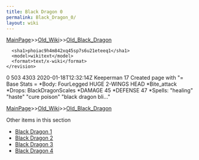 ```yaml
---
title: Black Dragon 0
permalink: Black_Dragon_0/
layout: wiki
---
```


[MainPage](/keeperrl_wiki/ "wikilink")>>[Old_Wiki](/keeperrl_wiki/Old_Wiki "wikilink")>>[Old_Black_Dragon](/keeperrl_wiki/Old_Black_Dragon "wikilink")

      <sha1>phoiac9h4m842xq45sp7s6u21eteeq1</sha1>
      <model>wikitext</model>
      <format>text/x-wiki</format>
    </revision>
  </page>
  <page>
    <title>Black Dragon</title>
    <ns>0</ns>
    <id>503</id>
    <revision>
      <id>4303</id>
      <timestamp>2020-01-18T12:32:14Z</timestamp>
      <contributor>
        <username>Keeperman</username>
        <id>17</id>
      </contributor>
      <comment>Created page with &quot;= Base Stats = *Body: FourLegged HUGE 2-WINGS HEAD *Bite_attack *Drops: BlackDragonScales  *DAMAGE 45 *DEFENSE 47   *Spells:  &quot;healing&quot; &quot;haste&quot; &quot;cure poison&quot; &quot;black dragon bli...&quot;</comment>
      

[MainPage](/keeperrl_wiki/ "wikilink")>>[Old_Wiki](/keeperrl_wiki/Old_Wiki "wikilink")>>[Old_Black_Dragon](/keeperrl_wiki/Old_Black_Dragon "wikilink")

Other items in this section
-    [Black Dragon 1](/keeperrl_wiki/Black_Dragon_1 "wikilink")
-    [Black Dragon 2](/keeperrl_wiki/Black_Dragon_2 "wikilink")
-    [Black Dragon 3](/keeperrl_wiki/Black_Dragon_3 "wikilink")
-    [Black Dragon 4](/keeperrl_wiki/Black_Dragon_4 "wikilink")
